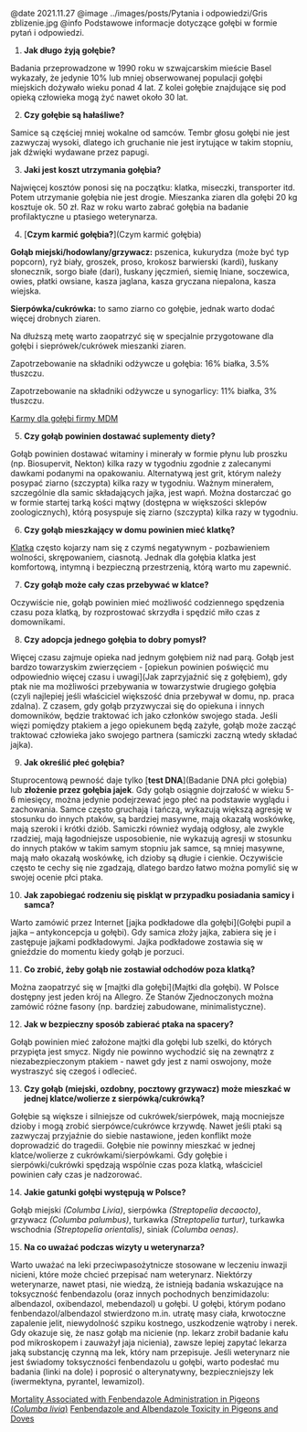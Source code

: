 @date 2021.11.27
@image ../images/posts/Pytania i odpowiedzi/Gris zblizenie.jpg
@info Podstawowe informacje dotyczące gołębi w formie pytań i odpowiedzi.

1. **Jak długo żyją gołębie?**

Badania przeprowadzone w 1990 roku w szwajcarskim mieście Basel wykazały, że jedynie 10% lub mniej obserwowanej populacji gołębi miejskich dożywało wieku ponad 4 lat. Z kolei gołębie znajdujące się pod opieką człowieka mogą żyć nawet około 30 lat.

2. **Czy gołębie są hałaśliwe?**

Samice są częściej mniej wokalne od samców. Tembr głosu gołębi nie jest zazwyczaj wysoki, dlatego ich gruchanie nie jest irytujące w takim stopniu, jak dźwięki wydawane przez papugi.

3. **Jaki jest koszt utrzymania gołębia?**

Najwięcej kosztów ponosi się na początku: klatka, miseczki, transporter itd. Potem utrzymanie gołębia nie jest drogie. Mieszanka ziaren dla gołębi 20 kg kosztuje ok. 50 zł. Raz w roku warto zabrać gołębia na badanie profilaktyczne u ptasiego weterynarza.

4. [**Czym karmić gołębia?**](Czym karmić gołębia)

**Gołąb miejski/hodowlany/grzywacz:** pszenica, kukurydza (może być typ popcorn), ryż biały, groszek, proso, krokosz barwierski (kardi), łuskany słonecznik, sorgo białe (dari), łuskany jęczmień, siemię lniane, soczewica, owies, płatki owsiane, kasza jaglana, kasza gryczana niepalona, kasza wiejska.

**Sierpówka/cukrówka:** to samo ziarno co gołębie, jednak warto dodać więcej drobnych ziaren.

Na dłuższą metę warto zaopatrzyć się w specjalnie przygotowane dla gołębi i sieprówek/cukrówek mieszanki ziaren.

Zapotrzebowanie na składniki odżywcze u gołębia: 16% białka, 3.5% tłuszczu.

Zapotrzebowanie na składniki odżywcze u synogarlicy: 11% białka, 3% tłuszczu.

[Karmy dla gołębi firmy MDM](https://zurawinka-bakalie.pl/karmy-dla-golebi,23)

5. **Czy gołąb powinien dostawać suplementy diety?**

Gołąb powinien dostawać witaminy i minerały w formie płynu lub proszku (np. Biosupervit, Nekton) kilka razy w tygodniu zgodnie z zalecanymi dawkami podanymi na opakowaniu. Alternatywą jest grit, którym należy posypać ziarno (szczypta) kilka razy w tygodniu. Ważnym minerałem, szczególnie dla samic składających jajka, jest wapń. Można dostarczać go w formie startej tarką kości mątwy (dostępna w większości sklepów zoologicznych), którą posyspuje się ziarno (szczypta) kilka razy w tygodniu.

6. **Czy gołąb mieszkający w domu powinien mieć klatkę?**

[Klatka](Klatka) często kojarzy nam się z czymś negatywnym - pozbawieniem wolności, skrępowaniem, ciasnotą. Jednak dla gołębia klatka jest komfortową, intymną i bezpieczną przestrzenią, którą warto mu zapewnić.

7. **Czy gołąb może cały czas przebywać w klatce?**

Oczywiście nie, gołąb powinien mieć możliwość codziennego spędzenia czasu poza klatką, by rozprostować skrzydła i spędzić miło czas z domownikami.

8. **Czy adopcja jednego gołębia to dobry pomysł?**

Więcej czasu zajmuje opieka nad jednym gołębiem niż nad parą. Gołąb jest bardzo towarzyskim zwierzęciem - [opiekun powinien poświęcić mu odpowiednio więcej czasu i uwagi](Jak zaprzyjaźnić się z gołębiem), gdy ptak nie ma możliwości przebywania w towarzystwie drugiego gołębia (czyli najlepiej jeśli właściciel większość dnia przebywał w domu, np. praca zdalna). Z czasem, gdy gołąb przyzwyczai się do opiekuna i innych domowników, będzie traktować ich jako członków swojego stada. Jeśli więzi pomiędzy ptakiem a jego opiekunem będą zażyłe, gołąb może zacząć traktować człowieka jako swojego partnera (samiczki zaczną wtedy składać jajka).

 9. **Jak określić płeć gołębia?**

Stuprocentową pewność daje tylko [**test DNA**](Badanie DNA płci gołębia) lub **złożenie przez gołębia jajek**. Gdy gołąb osiągnie dojrzałość w wieku 5-6 miesięcy, można jedynie podejrzewać jego płeć na podstawie wyglądu i zachowania. Samce często gruchają i tańczą, wykazują większą agresję w stosunku do innych ptaków, są bardziej masywne, mają okazałą woskówkę, mają szeroki i krótki dziób. Samiczki również wydają odgłosy, ale zwykle rzadziej, mają łagodniejsze usposobienie, nie wykazują agresji w stosunku do innych ptaków w takim samym stopniu jak samce, są mniej masywne, mają mało okazałą woskówkę, ich dzioby są długie i cienkie. Oczywiście często te cechy się nie zgadzają, dlatego bardzo łatwo można pomylić się w swojej ocenie płci ptaka. 

10. **Jak zapobiegać rodzeniu się piskląt w przypadku posiadania samicy i samca?**

Warto zamówić przez Internet [jajka podkładowe dla gołębi](Gołębi pupil a jajka – antykoncepcja u gołębi). Gdy samica złoży jajka, zabiera się je i zastępuje jajkami podkładowymi. Jajka podkładowe zostawia się w gnieździe do momentu kiedy gołąb je porzuci.

11. **Co zrobić, żeby gołąb nie zostawiał odchodów poza klatką?**

Można zaopatrzyć się w [majtki dla gołębi](Majtki dla gołębi). W Polsce dostępny jest jeden krój na Allegro. Ze Stanów Zjednoczonych można zamówić różne fasony (np. bardziej zabudowane, minimalistyczne).

12. **Jak w bezpieczny sposób zabierać ptaka na spacery?**

Gołąb powinien mieć założone majtki dla gołębi lub szelki, do których przypięta jest smycz. Nigdy nie powinno wychodzić się na zewnątrz z niezabezpieczonym ptakiem - nawet gdy jest z nami oswojony, może wystraszyć się czegoś i odlecieć. 

13. **Czy gołąb (miejski, ozdobny, pocztowy grzywacz) może mieszkać w jednej klatce/wolierze z sierpówką/cukrówką?**

Gołębie są większe i silniejsze od cukrówek/sierpówek, mają mocniejsze dzioby i mogą zrobić sierpówce/cukrówce krzywdę. Nawet jeśli ptaki są zazwyczaj przyjaźnie do siebie nastawione, jeden konflikt może doprowadzić do tragedii. Gołębie nie powinny mieszkać w jednej klatce/wolierze z cukrówkami/sierpówkami. Gdy gołębie i sierpówki/cukrówki spędzają wspólnie czas poza klatką, właściciel powinien cały czas je nadzorować.

14. **Jakie gatunki gołębi występują w Polsce?**

Gołąb miejski *(Columba Livia)*, sierpówka *(Streptopelia decaocto)*, grzywacz *(Columba palumbus)*, turkawka *(Streptopelia turtur)*, turkawka wschodnia *(Streptopelia orientalis)*, siniak *(Columba oenas)*.

15. **Na co uważać podczas wizyty u weterynarza?**

Warto uważać na leki przeciwpasożytnicze stosowane w leczeniu inwazji nicieni, które może chcieć przepisać nam weterynarz. Niektórzy weterynarze, nawet ptasi, nie wiedzą, że istnieją badania wskazujące na toksyczność fenbendazolu (oraz innych pochodnych benzimidazolu: albendazol, oxibendazol, mebendazol) u gołębi. U gołębi, którym podano fenbendazol/albendazol stwierdzono m.in. utratę masy ciała, krwotoczne zapalenie jelit, niewydolność szpiku kostnego, uszkodzenie wątroby i nerek. Gdy okazuje się, że nasz gołąb ma nicienie (np. lekarz zrobił badanie kału pod mikroskopem i zauważył jaja nicienia), zawsze lepiej zapytać lekarza jaką substancję czynną ma lek, który nam przepisuje. Jeśli weterynarz nie jest świadomy toksyczności fenbendazolu u gołębi, warto podesłać mu badania (linki na dole) i poprosić o alterynatywny, bezpieczniejszy lek (iwermektyna, pyrantel, lewamizol).

[Mortality Associated with Fenbendazole
Administration in Pigeons (*Columba livia*)](https://drive.google.com/file/d/1_zRy2U6xrAs5ababzvALuwe6noATsvGa/view?usp=sharing)
[Fenbendazole and Albendazole Toxicity in Pigeons and Doves](https://drive.google.com/file/d/1EPSCQ2xX9qbPH4elWfUDcwa9xRYtlRy0/view?usp=sharing)